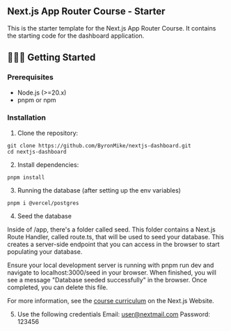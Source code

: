 ## Next.js App Router Course - Starter

This is the starter template for the Next.js App Router Course. It contains the starting code for the dashboard application.

## 👨🏻‍💻 Getting Started

### Prerequisites

- Node.js (>=20.x)
- pnpm or npm

### Installation

1. Clone the repository:

```
git clone https://github.com/ByronMike/nextjs-dashboard.git
cd nextjs-dashboard
```

2. Install dependencies:

```
pnpm install
```

3. Running the database (after setting up the env variables)

```
pnpm i @vercel/postgres
```

4. Seed the database

Inside of /app, there's a folder called seed. This folder contains a Next.js Route Handler, called route.ts, that will be used to seed your database. This creates a server-side endpoint that you can access in the browser to start populating your database.

Ensure your local development server is running with pnpm run dev and navigate to localhost:3000/seed in your browser. When finished, you will see a message "Database seeded successfully" in the browser. Once completed, you can delete this file.

For more information, see the [course curriculum](https://nextjs.org/learn) on the Next.js Website.

5. Use the following credentials
   Email: user@nextmail.com
   Password: 123456
